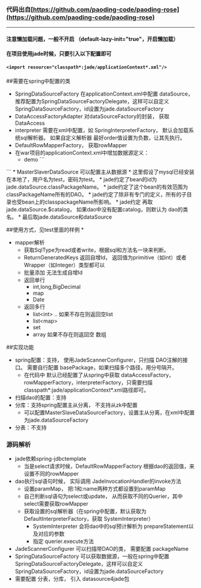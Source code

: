 ### 代码出自[https://github.com/paoding-code/paoding-rose](https://github.com/paoding-code/paoding-rose)
***

#### 注意懒加载问题，一般不开启  （default-lazy-init="true"，开启懒加载）

#### 在项目使用jade时候，只要引入以下配置即可
#### ```<import resource="classpath*:jade/applicationContext*.xml"/>```

##需要在spring中配置的类
* SpringDataSourceFactory 在applicationContext.xml中配置 dataSource，推荐配置为SpringDataSourceFactoryDelegate，这样可以自定义SpringDataSourceFactory，id设置为jade.dataSourceFactory
* DataAccessFactoryAdapter  对dataSourceFactory的封装， 获取DataAccess
* interpreter 需要在xml中配置，如 SpringInterpreterFactory， 默认会加载系统sql解析器。 如果自定义解析器 最好order值设置为负数，让其先执行。
* DefaultRowMapperFactory， 获取rowMapper
* 在war项目的applicationContext.xml中增加数据源定义：
     * demo
      ```
​<!-- 数据源配置 dbcp -->
<bean id="jade.dataSource.com.chen.dao" class="org.apache.commons.dbcp.BasicDataSource" destroy-method="close">
    <property name="driverClassName"value="com.mysql.jdbc.Driver">    </property>
    <property name="url"value="jdbc:mysql://127.0.0.1:3306/test?useUnicode=true&amp;characterEncoding=utf-8">    </property>
    <property name="username"value="test"></property>
    <property name="password"value="test"></property><!-- 运行判断连接超时任务的时间间隔，单位为毫秒，默认为-1，即不执行任务。 -->
    <property name="timeBetweenEvictionRunsMillis"value="3600000"></property><!-- 连接的超时时间，默认为半小时。 -->
    <property name="minEvictableIdleTimeMillis"value="3600000"></property>
</bean>
     ```
    * MasterSlaverDataSource 可以配置主从数据源
    * 这里假设了mysql已经安装在本地了，用户名为test，密码为test。
    * jade约定了bean的id为jade.dataSource.classPackageName。
    * jade约定了这个bean的有效范围为classPackageName所有的DAO。
    * jade约定了除非有专门的定义，所有的子目录也受bean上的classpackageName所影响。
    * jade约定 再取 jade.dataSource.$catalog，  如果dao中没有配置catalog，则默认为 dao的类名。
    * 最后取jade.dataSource和dataSource

##使用方式，见test里面的样例
*
* mapper解析
    * 获取SqlType为read或者write，根据sql和方法名一块来判断。
    * ReturnGeneratedKeys 返回自增Id， 返回值为primitive（如int）或者Wrapper（如Integer）类型都可以
    * 批量添加 无法生成自增Id
    * 返回单行
        * int,long,BigDecimal
        * map
        * Date
    * 返回多行
        * list&lt;int&gt; ..  如果不存在则返回空list
        * list&lt;map&gt;
        * set
        * array  如果不存在则返回空 数组

##实现功能
* spring配置：支持， 使用JadeScannerConfigurer，只扫描 DAO注解的接口。 需要自行配置 basePackage，如果扫描多个路径，用分号隔开。
    * 在代码中 默认已经配置了从spring中获取 dataAccessFactory，rowMapperFactory，interpreterFactory，只需要扫描classpath*:jade/applicationContext*.xml路径即可。
* 扫描dao的配置：支持
* 分库：支持spring配置主从分离， 不支持从zk中配置
    * 可以配置MasterSlaveDataSourceFactory，设置主从分离，在xml中配置为jade.dataSourceFactory
* 分表：不支持





### 源码解析
* jade依赖spring-jdbctemplate
    * 当是select请求时候，DefaultRowMapperFactory 根据dao的返回值，来设置不同的rowMapper
* dao执行sql语句时候， 实际调用 JadeInvocationHandler的invoke方法
    * 设置paramMap， 把:1和:name两种方式都设置到paramMap
    * 自己判断sql语句为select或update， 从而获取不同的Querier，其中select需要获取rowMapper
    * 获取设置的sql解析器（在spring中配置，默认获取为DefaultInterpreterFactory，获取 SystemInterpreter）
        * SystemInterpreter 会将dao中的sql预计解析为 prepareStatement以及对应的参数
        * 指定 querier.execute方法
* JadeScannerConfigurer 可以扫描带DAO的类， 需要配置 packageName
* SpringDataSourceFactory 可以获取数据源，一般在spring中配置SpringDataSourceFactoryDelegate，这样可以自定义SpringDataSourceFactory，id设置为jade.dataSourceFactory
* 需要配置 分表，分库， 引入 datasource4jade包





